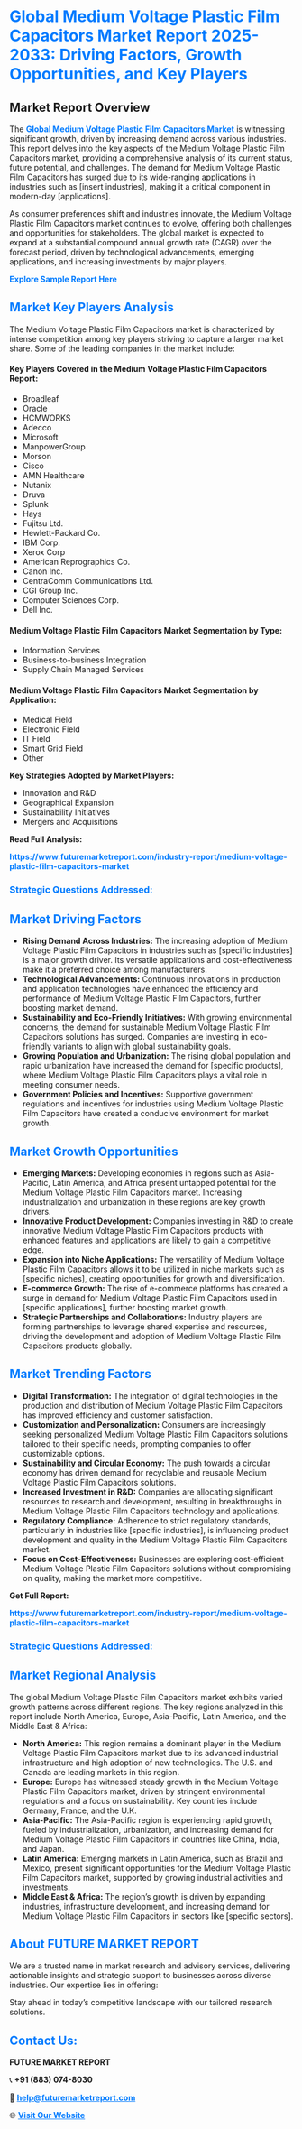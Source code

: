 <h1 style="color: #007BFF;">Global Medium Voltage Plastic Film Capacitors Market Report 2025-2033: Driving Factors, Growth Opportunities, and Key Players</h1>

<section id="overview">
<h2>Market Report Overview</h2>
<p>The <a href="https://www.futuremarketreport.com/industry-report/medium-voltage-plastic-film-capacitors-market" style="color: #007BFF; text-decoration: none;"><strong>Global Medium Voltage Plastic Film Capacitors Market</strong></a> is witnessing significant growth, driven by increasing demand across various industries. This report delves into the key aspects of the Medium Voltage Plastic Film Capacitors market, providing a comprehensive analysis of its current status, future potential, and challenges. The demand for Medium Voltage Plastic Film Capacitors has surged due to its wide-ranging applications in industries such as [insert industries], making it a critical component in modern-day [applications].</p>
<p>As consumer preferences shift and industries innovate, the Medium Voltage Plastic Film Capacitors market continues to evolve, offering both challenges and opportunities for stakeholders. The global market is expected to expand at a substantial compound annual growth rate (CAGR) over the forecast period, driven by technological advancements, emerging applications, and increasing investments by major players.</p>
</section>

<section id="overview">
<p><a href="https://www.futuremarketreport.com/request-sample/reportId=35175" style="color: #007BFF; text-decoration: none;"><strong>Explore Sample Report Here</strong></a></p>
</section>

<section id="key-players">
<h2 style="color: #007BFF;">Market Key Players Analysis</h2>
<p>The Medium Voltage Plastic Film Capacitors market is characterized by intense competition among key players striving to capture a larger market share. Some of the leading companies in the market include:</p>
<h4>Key Players Covered in the Medium Voltage Plastic Film Capacitors Report:</h4>
<ul><li>Broadleaf</li><li>Oracle</li><li>HCMWORKS</li><li>Adecco</li><li>Microsoft</li><li>ManpowerGroup</li><li>Morson</li><li>Cisco</li><li>AMN Healthcare</li><li>Nutanix</li><li>Druva</li><li>Splunk</li><li>Hays</li><li>Fujitsu Ltd.</li><li>Hewlett-Packard Co.</li><li>IBM Corp.</li><li>Xerox Corp</li><li>American Reprographics Co.</li><li>Canon Inc.</li><li>CentraComm Communications Ltd.</li><li>CGI Group Inc.</li><li>Computer Sciences Corp.</li><li>Dell Inc.</li></ul>
<h4>Medium Voltage Plastic Film Capacitors Market Segmentation by Type:</h4>
<ul><li>Information Services</li><li>Business-to-business Integration</li><li>Supply Chain Managed Services</li></ul>

<h4>Medium Voltage Plastic Film Capacitors Market Segmentation by Application:</h4>
<ul><li>Medical Field</li><li>Electronic Field</li><li>IT Field</li><li>Smart Grid Field</li><li>Other</li></ul>
<p><strong>Key Strategies Adopted by Market Players:</strong></p>
<ul>
<li>Innovation and R&D</li>
<li>Geographical Expansion</li>
<li>Sustainability Initiatives</li>
<li>Mergers and Acquisitions</li>
</ul>
</section>

<section>
<p><strong>Read Full Analysis: </strong></p><a href="https://www.futuremarketreport.com/industry-report/medium-voltage-plastic-film-capacitors-market" style="color: #007BFF; text-decoration: none;"><strong>https://www.futuremarketreport.com/industry-report/medium-voltage-plastic-film-capacitors-market</strong></a>
<h3 style="color: #007BFF;">Strategic Questions Addressed:</h3>
</section>

<section id="driving-factors">
<h2 style="color: #007BFF;">Market Driving Factors</h2>
<ul>
<li><strong>Rising Demand Across Industries:</strong> The increasing adoption of Medium Voltage Plastic Film Capacitors in industries such as [specific industries] is a major growth driver. Its versatile applications and cost-effectiveness make it a preferred choice among manufacturers.</li>
<li><strong>Technological Advancements:</strong> Continuous innovations in production and application technologies have enhanced the efficiency and performance of Medium Voltage Plastic Film Capacitors, further boosting market demand.</li>
<li><strong>Sustainability and Eco-Friendly Initiatives:</strong> With growing environmental concerns, the demand for sustainable Medium Voltage Plastic Film Capacitors solutions has surged. Companies are investing in eco-friendly variants to align with global sustainability goals.</li>
<li><strong>Growing Population and Urbanization:</strong> The rising global population and rapid urbanization have increased the demand for [specific products], where Medium Voltage Plastic Film Capacitors plays a vital role in meeting consumer needs.</li>
<li><strong>Government Policies and Incentives:</strong> Supportive government regulations and incentives for industries using Medium Voltage Plastic Film Capacitors have created a conducive environment for market growth.</li>
</ul>
</section>

<section id="growth-opportunities">
<h2 style="color: #007BFF;">Market Growth Opportunities</h2>
<ul>
<li><strong>Emerging Markets:</strong> Developing economies in regions such as Asia-Pacific, Latin America, and Africa present untapped potential for the Medium Voltage Plastic Film Capacitors market. Increasing industrialization and urbanization in these regions are key growth drivers.</li>
<li><strong>Innovative Product Development:</strong> Companies investing in R&D to create innovative Medium Voltage Plastic Film Capacitors products with enhanced features and applications are likely to gain a competitive edge.</li>
<li><strong>Expansion into Niche Applications:</strong> The versatility of Medium Voltage Plastic Film Capacitors allows it to be utilized in niche markets such as [specific niches], creating opportunities for growth and diversification.</li>
<li><strong>E-commerce Growth:</strong> The rise of e-commerce platforms has created a surge in demand for Medium Voltage Plastic Film Capacitors used in [specific applications], further boosting market growth.</li>
<li><strong>Strategic Partnerships and Collaborations:</strong> Industry players are forming partnerships to leverage shared expertise and resources, driving the development and adoption of Medium Voltage Plastic Film Capacitors products globally.</li>
</ul>
</section>

<section id="trending-factors">
<h2 style="color: #007BFF;">Market Trending Factors</h2>
<ul>
<li><strong>Digital Transformation:</strong> The integration of digital technologies in the production and distribution of Medium Voltage Plastic Film Capacitors has improved efficiency and customer satisfaction.</li>
<li><strong>Customization and Personalization:</strong> Consumers are increasingly seeking personalized Medium Voltage Plastic Film Capacitors solutions tailored to their specific needs, prompting companies to offer customizable options.</li>
<li><strong>Sustainability and Circular Economy:</strong> The push towards a circular economy has driven demand for recyclable and reusable Medium Voltage Plastic Film Capacitors solutions.</li>
<li><strong>Increased Investment in R&D:</strong> Companies are allocating significant resources to research and development, resulting in breakthroughs in Medium Voltage Plastic Film Capacitors technology and applications.</li>
<li><strong>Regulatory Compliance:</strong> Adherence to strict regulatory standards, particularly in industries like [specific industries], is influencing product development and quality in the Medium Voltage Plastic Film Capacitors market.</li>
<li><strong>Focus on Cost-Effectiveness:</strong> Businesses are exploring cost-efficient Medium Voltage Plastic Film Capacitors solutions without compromising on quality, making the market more competitive.</li>
</ul>
</section>

<section>
<p><strong>Get Full Report: </strong></p><a href="https://www.futuremarketreport.com/industry-report/medium-voltage-plastic-film-capacitors-market" style="color: #007BFF; text-decoration: none;"><strong>https://www.futuremarketreport.com/industry-report/medium-voltage-plastic-film-capacitors-market</strong></a>
<h3 style="color: #007BFF;">Strategic Questions Addressed:</h3>
</section>


<section id="regional-analysis">
<h2 style="color: #007BFF;">Market Regional Analysis</h2>
<p>The global Medium Voltage Plastic Film Capacitors market exhibits varied growth patterns across different regions. The key regions analyzed in this report include North America, Europe, Asia-Pacific, Latin America, and the Middle East & Africa:</p>
<ul>
<li><strong>North America:</strong> This region remains a dominant player in the Medium Voltage Plastic Film Capacitors market due to its advanced industrial infrastructure and high adoption of new technologies. The U.S. and Canada are leading markets in this region.</li>
<li><strong>Europe:</strong> Europe has witnessed steady growth in the Medium Voltage Plastic Film Capacitors market, driven by stringent environmental regulations and a focus on sustainability. Key countries include Germany, France, and the U.K.</li>
<li><strong>Asia-Pacific:</strong> The Asia-Pacific region is experiencing rapid growth, fueled by industrialization, urbanization, and increasing demand for Medium Voltage Plastic Film Capacitors in countries like China, India, and Japan.</li>
<li><strong>Latin America:</strong> Emerging markets in Latin America, such as Brazil and Mexico, present significant opportunities for the Medium Voltage Plastic Film Capacitors market, supported by growing industrial activities and investments.</li>
<li><strong>Middle East & Africa:</strong> The region’s growth is driven by expanding industries, infrastructure development, and increasing demand for Medium Voltage Plastic Film Capacitors in sectors like [specific sectors].</li>
</ul>
</section>

<footer>
<h2 style="color: #007BFF;">About FUTURE MARKET REPORT</h2>
<p>We are a trusted name in market research and advisory services, delivering actionable insights and strategic support to businesses across diverse industries. Our expertise lies in offering:</p>

<p>Stay ahead in today’s competitive landscape with our tailored research solutions.</p>

<h2 style="color: #007BFF;">Contact Us:</h2>
<p><strong>FUTURE MARKET REPORT</strong></p>
<p>📞 <strong>+91 (883) 074-8030</strong></p>
<p>📧 <strong><a href="mailto:help@futuremarketreport.com" style="color: #007BFF;">help@futuremarketreport.com</a></strong></p>
<p>🌐 <strong><a href="https://www.futuremarketreport.com/" style="color: #007BFF;">Visit Our Website</a></strong></p>
</footer>
